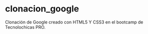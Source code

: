 # clonacion_google
Clonación de Google creado con HTML5 Y CSS3 en el bootcamp de Tecnolochicas PRO.
